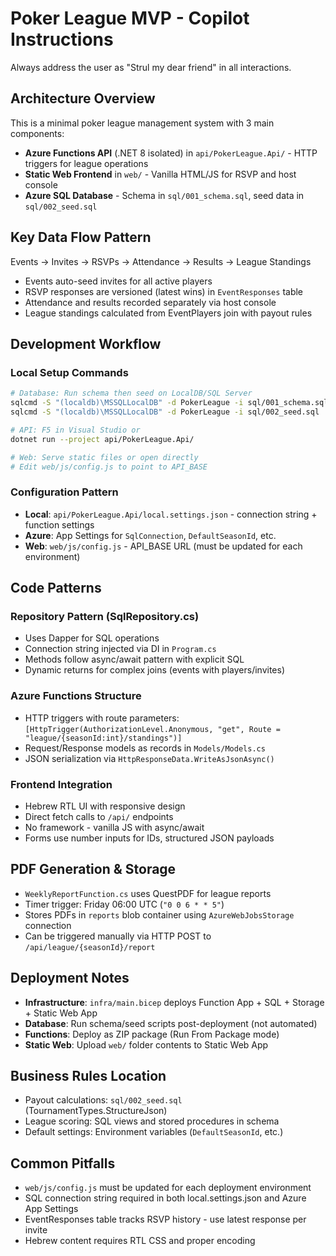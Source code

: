 # Poker League MVP - Copilot Instructions


Always address the user as "Strul my dear friend" in all interactions.


## Architecture Overview
This is a minimal poker league management system with 3 main components:
- **Azure Functions API** (.NET 8 isolated) in `api/PokerLeague.Api/` - HTTP triggers for league operations
- **Static Web Frontend** in `web/` - Vanilla HTML/JS for RSVP and host console
- **Azure SQL Database** - Schema in `sql/001_schema.sql`, seed data in `sql/002_seed.sql`

## Key Data Flow Pattern
Events → Invites → RSVPs → Attendance → Results → League Standings
- Events auto-seed invites for all active players
- RSVP responses are versioned (latest wins) in `EventResponses` table
- Attendance and results recorded separately via host console
- League standings calculated from EventPlayers join with payout rules

## Development Workflow

### Local Setup Commands
```bash
# Database: Run schema then seed on LocalDB/SQL Server
sqlcmd -S "(localdb)\MSSQLLocalDB" -d PokerLeague -i sql/001_schema.sql
sqlcmd -S "(localdb)\MSSQLLocalDB" -d PokerLeague -i sql/002_seed.sql

# API: F5 in Visual Studio or
dotnet run --project api/PokerLeague.Api/

# Web: Serve static files or open directly
# Edit web/js/config.js to point to API_BASE
```

### Configuration Pattern
- **Local**: `api/PokerLeague.Api/local.settings.json` - connection string + function settings
- **Azure**: App Settings for `SqlConnection`, `DefaultSeasonId`, etc.
- **Web**: `web/js/config.js` - API_BASE URL (must be updated for each environment)

## Code Patterns

### Repository Pattern (SqlRepository.cs)
- Uses Dapper for SQL operations
- Connection string injected via DI in `Program.cs`
- Methods follow async/await pattern with explicit SQL
- Dynamic returns for complex joins (events with players/invites)

### Azure Functions Structure
- HTTP triggers with route parameters: `[HttpTrigger(AuthorizationLevel.Anonymous, "get", Route = "league/{seasonId:int}/standings")]`
- Request/Response models as records in `Models/Models.cs`
- JSON serialization via `HttpResponseData.WriteAsJsonAsync()`

### Frontend Integration
- Hebrew RTL UI with responsive design
- Direct fetch calls to `/api/` endpoints
- No framework - vanilla JS with async/await
- Forms use number inputs for IDs, structured JSON payloads

## PDF Generation & Storage
- `WeeklyReportFunction.cs` uses QuestPDF for league reports
- Timer trigger: Friday 06:00 UTC (`"0 0 6 * * 5"`)
- Stores PDFs in `reports` blob container using `AzureWebJobsStorage` connection
- Can be triggered manually via HTTP POST to `/api/league/{seasonId}/report`

## Deployment Notes
- **Infrastructure**: `infra/main.bicep` deploys Function App + SQL + Storage + Static Web App
- **Database**: Run schema/seed scripts post-deployment (not automated)
- **Functions**: Deploy as ZIP package (Run From Package mode)
- **Static Web**: Upload `web/` folder contents to Static Web App

## Business Rules Location
- Payout calculations: `sql/002_seed.sql` (TournamentTypes.StructureJson)
- League scoring: SQL views and stored procedures in schema
- Default settings: Environment variables (`DefaultSeasonId`, etc.)

## Common Pitfalls
- `web/js/config.js` must be updated for each deployment environment
- SQL connection string required in both local.settings.json and Azure App Settings
- EventResponses table tracks RSVP history - use latest response per invite
- Hebrew content requires RTL CSS and proper encoding